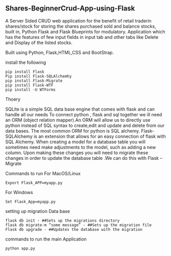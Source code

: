 ## Shares-BeginnerCrud-App-using-Flask

A Server Sided CRUD web application for the benefit of retail traderin shares/stock for storing the shares purchased  sold and balance stocks,  built  in, Python Flask and  Flask Blueprints for modulatory. Application which has the features of few input fields in input tab and other tabs like Delete and Display of the listed stocks. 

Built using Python, Flask,HTML,CSS and BootStrap.

install the following
```
pip install Flask
Pip install Flask-SQLAlchemhy
pip install Flask-Migrate
pip install Flask-WTF
pip install -U WTForms
```
Thoery

SQLite is a simple SQL data base engine that comes with flask and can handle all our needs
To connect python , flask and sql together we ill need an ORM (object relation mapper).An ORM will allow us to directly use python instead of SQL syntax to create,edit and update and delete from our data bases. The most common ORM for python is SQL alchemy. Flask-SQLAlchemy is an extension that allows for an easy connection of flask with SQL Alchemy.
When creating a model for a database table you will sometimes need make adjustments to the model, such as adding a new column. Upon making these changes you will need to migrate these changes in order to update the database table .We can do this with Flask –Migrate 

 
Commands to run
For MacOS/Linux
```
Export Flask_APP=myapp.py
```
For Windows
```
Set Flask_App=myapp.py
```

setting up migration Data base 
```
flask db init - ##Sets up the migrations directory
flask db migrate-m “some message” - ##Sets up the migration file
Flask db upgrade - ##Updates the database with the migration
```
commands to run the main Application
```
python app.py
```
